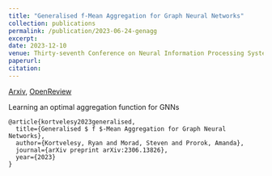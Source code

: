 ```yaml
---
title: "Generalised f-Mean Aggregation for Graph Neural Networks"
collection: publications
permalink: /publication/2023-06-24-genagg
excerpt: 
date: 2023-12-10
venue: Thirty-seventh Conference on Neural Information Processing Systems
paperurl: 
citation: 
---
```


[Arxiv](https://arxiv.org/abs/2306.13826), [OpenReview](https://openreview.net/forum?id=JMrIeKjTAe)

Learning an optimal aggregation function for GNNs

```
@article{kortvelesy2023generalised,
  title={Generalised $ f $-Mean Aggregation for Graph Neural Networks},
  author={Kortvelesy, Ryan and Morad, Steven and Prorok, Amanda},
  journal={arXiv preprint arXiv:2306.13826},
  year={2023}
}
```
